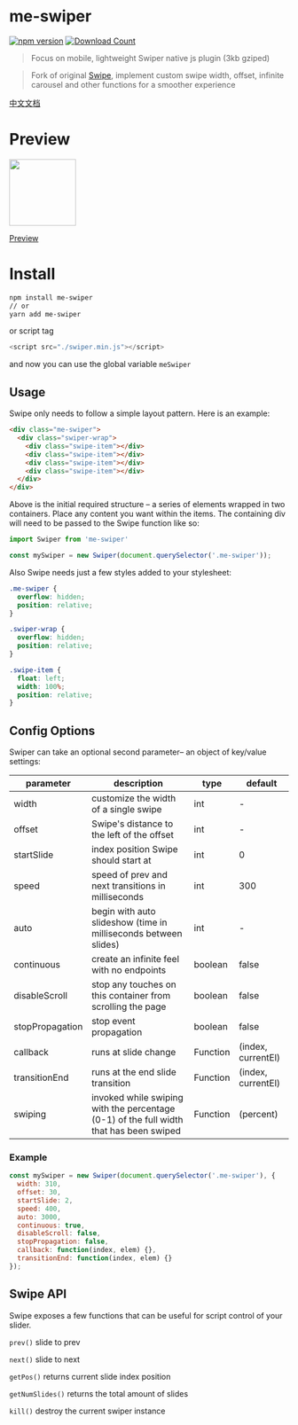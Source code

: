 # me-swiper

[![npm version](http://badge.fury.io/js/me-swiper.svg)](http://badge.fury.io/js/me-swiper)
[![Download Count](http://img.shields.io/npm/dm/me-swiper.svg?style=flat)](http://www.npmjs.com/package/me-swiper)

> Focus on mobile, lightweight Swiper native js plugin (3kb gziped)

> Fork of original [Swipe](https://github.com/thebird/Swipe), implement custom swipe width, offset, infinite carousel and other functions for a smoother experience

[中文文档](https://github.com/SimonZhangITer/me-swiper/blob/master/README.CN.md)

# Preview
<img src="https://p0.meituan.net/dpgroup/21b2252b405605a068f19c97b9d7c96b16823.png" width=120>

[Preview](https://simonzhangiter.github.io/me-swiper/)

# Install

```bash
npm install me-swiper
// or
yarn add me-swiper
```
or script tag

```javascript
<script src="./swiper.min.js"></script>
```
and now you can use the global variable `meSwiper`

## Usage

Swipe only needs to follow a simple layout pattern. Here is an example:

```html
<div class="me-swiper">
  <div class="swiper-wrap">
    <div class="swipe-item"></div>
    <div class="swipe-item"></div>
    <div class="swipe-item"></div>
    <div class="swipe-item"></div>
  </div>
</div>
```

Above is the initial required structure – a series of elements wrapped in two containers. Place any content you want within the items. The containing div will need to be passed to the Swipe function like so:

```js
import Swiper from 'me-swiper'

const mySwiper = new Swiper(document.querySelector('.me-swiper'));
```

Also Swipe needs just a few styles added to your stylesheet:

```css
.me-swiper {
  overflow: hidden;
  position: relative;
}

.swiper-wrap {
  overflow: hidden;
  position: relative;
}

.swipe-item {
  float: left;
  width: 100%;
  position: relative;
}
```

## Config Options

Swiper can take an optional second parameter– an object of key/value settings:

| parameter       | description                                                                            | type     | default            |
| --------------- | -------------------------------------------------------------------------------------- | -------- | ------------------ |
| width           | customize the width of a single swipe                                                  | int      | -                  |
| offset          | Swipe's distance to the left of the offset                                             | int      | -                  |
| startSlide      | index position Swipe should start at                                                   | int      | 0                  |
| speed           | speed of prev and next transitions in milliseconds                                     | int      | 300                |
| auto            | begin with auto slideshow (time in milliseconds between slides)                        | int      | -                  |
| continuous      | create an infinite feel with no endpoints                                              | boolean  | false              |
| disableScroll   | stop any touches on this container from scrolling the page                             | boolean  | false              |
| stopPropagation | stop event propagation                                                                 | boolean  | false              |
| callback        | runs at slide change                                                                   | Function | (index, currentEl) |
| transitionEnd   | runs at the end slide transition                                                       | Function | (index, currentEl) |
| swiping         | invoked while swiping with the percentage (0-1) of the full width that has been swiped | Function | (percent)          |

### Example

```js
const mySwiper = new Swiper(document.querySelector('.me-swiper'), {
  width: 310,
  offset: 30,
  startSlide: 2,
  speed: 400,
  auto: 3000,
  continuous: true,
  disableScroll: false,
  stopPropagation: false,
  callback: function(index, elem) {},
  transitionEnd: function(index, elem) {}
});
```

## Swipe API

Swipe exposes a few functions that can be useful for script control of your slider.

`prev()` slide to prev

`next()` slide to next

`getPos()` returns current slide index position

`getNumSlides()` returns the total amount of slides

`kill()` destroy the current swiper instance
